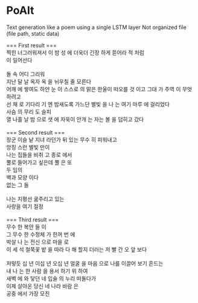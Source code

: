 # PoAIt

Text generation like a poem using a single LSTM layer
Not organized file (file path, static data) 


=== First result ===<br/> 
찍힌 너그러워져서 이 밤 성 에 더욱더 긴장 하게 뜯어라 적 처럼<br/> 
 이 일어선다 <br/> 
<br/> 
 돌 속 어디 그리워 <br/> 
 지난 달 날 옥자 옥 을 뉘우칠 줄 모른다 <br/> 
 어깨 에 쌓여도 하얀 눈 이 스스로 의 맑은 한울이 떠오를 것 이고 그대 가 주역 이 무엇 하려고 <br/> 
 선 채 로 기다리 기 엔 밤새도록 가느단 별빛 을 나 는 여기 마루 에 걸리었다 <br/> 
 사슴 의 무리 도 슬피 <br/> 
 열 나흘 날 밤 으로 샛 에 자욱이 안개 는 자는 볼 을 덥히고 갔다 <br/> 
 <br/> 
 === Second result ===<br/> 
 장군 이슬 낱 지녀 라던가 뒤 있는 무수 히 피워내고 <br/> 
 앙징 스런 별빛 만이 <br/> 
 나는 집들을 비취 고 종로 에서 <br/> 
 뿔로 들어가고 싶은데 뿔 은 또 <br/> 
 두 임의 <br/> 
 벽과 모양 이다 <br/> 
 없는 그 들 <br/> 
<br/> 
 나는 지평선 굶주리고 있는 <br/> 
 사랑을 여기 절정 <br/> 
 <br/> 
 === Third result ===<br/> 
 무수 한 복안 들 이 <br/> 
 그 무수 한 수정체 가 한꺼 번 에 <br/> 
 박살 나 는 전신 으로 마을 로 <br/> 
 이 세 석 철쭉꽃 밭 을 따라 다 해 할지 더러는 저 빨 간 오 앞 보다 <br/> 
<br/> 
 저렇듯 십 년 이십 년 오십 년 얼굴 을 마음 으로 나를 이끌어 보기 흔드는 <br/> 
 내 나 는 한 사람 을 용서 하기 위 하여 <br/> 
 새벽 에 와 닿던 네 입술 의 누리 떠돌다가 <br/> 
 이제 살아온 당신 네 나라 바람 은 <br/> 
 공중 에서 가장 모진<br/> 
<br/> 
